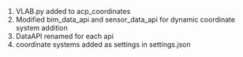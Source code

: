 1. VLAB.py added to acp_coordinates
2. Modified bim_data_api and sensor_data_api for dynamic coordinate system addition
3. DataAPI renamed for each api
4. coordinate systems added as settings in settings.json
